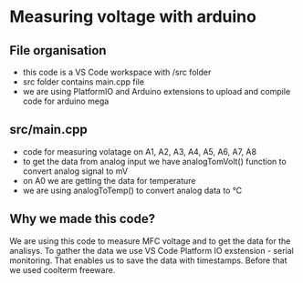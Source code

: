 <h1>Measuring voltage with arduino</h1>

<h2>File organisation</h2>
<ul>
 <li>this code is a VS Code workspace with /src folder </li>
 <li>src folder contains main.cpp file </li>
 <li>we are using PlatformIO and Arduino extensions to upload and compile code for arduino mega </li>
</ul>

<h2>src/main.cpp</h2>
 <ul> 
 <li>code for measuring volatage on A1, A2, A3, A4, A5, A6, A7, A8 </li>
 <li>to get the data from analog input we have analogTomVolt() function to convert analog signal to mV </li>
 <li>on A0 we are getting the data for temperature </li>
 <li>we are using analogToTemp() to convert analog data to °C </li>
 </ul>

<h2>Why we made this code?</h2>
We are using this code to measure MFC voltage and to get the data for the analisys.
To gather the data we use VS Code Platform IO exstension - serial monitoring.
That enables us to save the data with timestamps.
Before that we used coolterm freeware.
